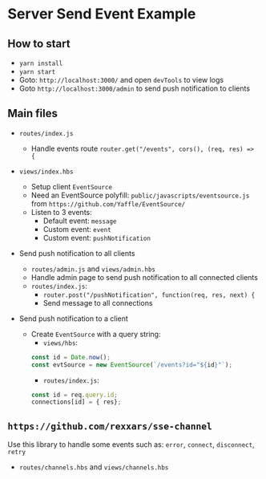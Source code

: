 # Server Send Event Example

## How to start

- `yarn install`
- `yarn start`
- Goto: `http://localhost:3000/` and open `devTools` to view logs
- Goto `http://localhost:3000/admin` to send push notification to clients

## Main files

- `routes/index.js`

  - Handle events route `router.get("/events", cors(), (req, res) => {`

- `views/index.hbs`

  - Setup client `EventSource`
  - Need an EventSource polyfill: `public/javascripts/eventsource.js` from `https://github.com/Yaffle/EventSource/`
  - Listen to 3 events:
    - Default event: `message`
    - Custom event: `event`
    - Custom event: `pushNotification`

- Send push notification to all clients

  - `routes/admin.js` and `views/admin.hbs`
  - Handle admin page to send push notification to all connected clients
  - `routes/index.js`:
    - `router.post("/pushNotification", function(req, res, next) {`
    - Send message to all connections

- Send push notification to a client
  - Create `EventSource` with a query string:
    - `views/hbs`:
    ```JavaScript
    const id = Date.now();
    const evtSource = new EventSource(`/events?id="${id}"`);
    ```
    - `routes/index.js`:
    ```JavaScript
    const id = req.query.id;
    connections[id] = { res};
    ```

## `https://github.com/rexxars/sse-channel`

Use this library to handle some events such as: `error`, `connect`, `disconnect`, `retry`

- `routes/channels.hbs` and `views/channels.hbs`